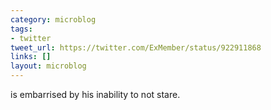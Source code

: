 ```yaml
---
category: microblog
tags:
- twitter
tweet_url: https://twitter.com/ExMember/status/922911868
links: []
layout: microblog
---
```

is embarrised by his inability to not stare.
